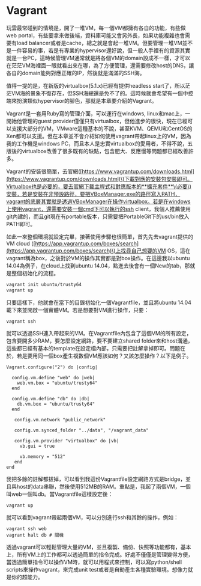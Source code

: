 # Vagrant

玩雲最常碰到的情境是，開了一堆VM，每一個VM都擁有各自的功能，有些做web portal，有些要拿來做後端，資料庫可能又會另外長，如果功能複雜也會需要有load balancer或者是cache，總之就是會起一堆VM。但要管理一堆VM並不是一件容易的事，若是有專業的hypervisor還好說，但一般人手裡有的資源其實就是一台PC，這時候管理VM通常就是將各個VM的domain設成不一樣，才可以在茫茫VM海裡面一眼就看出來在哪，為了方便管理，還需要修改host的DNS，讓各自的domain能夠對應正確的IP，然後就是滿滿的SSH海。

值得一提的是，在新版的virtualbox\(5.1.x\)已經有提供headless start了，所以茫茫VM海的景象不復存在，但SSH海總還是免不了的。這時候就會希望有一個中控端來扮演類似hypervisor的腳色，那就是本章要介紹的Vagrant。

Vagrant是一套用Ruby寫的管理介面，可以運行在windows, linux和mac上，一開始他管理的guest provider僅僅只有virtualbox，但他進步的很快，現在已經可以支援大部分的VM，VMware這種基本的不說，甚至KVM、QEMU和CentOS的Xen都可以支援。但在本章並不會介紹如何使用vagrant帶起linux上的VM，因為我的工作機是windows PC，而且本人是忠實virtualbox的愛用者，不得不說，五版後的virtualbox改善了很多既有的缺點，包含肥大、反應慢等問題都已經改善許多。

Vagrant的安裝很簡單，去官網\([https://www.vagrantup.com/downloads.html](https://www.vagrantup.com/downloads.html)\)下載對應的安裝包安裝即可。Virtualbox也是必要的，要去官網下載主程式和對應版本的**擴充套件**\(必要\)安裝，若是安裝在非預設路徑，要把VBoxManager.exe的路徑寫入PATH，vagrant的底層其實就是透過VBoxManager在操作virtualbox。若是在windows上使用vagrant，還需要安裝一個cmd下可以執行的ssh client，我個人推薦使用git內建的，而且git現在有portable版本，只需要把PortableGit下的usr/bin放入PATH即可。

如此一來整個環境就設定完畢，接著使用步驟也很簡單，首先先去vagrant提供的VM cloud \([https://app.vagrantup.com/boxes/search](https://app.vagrantup.com/boxes/search)\)上找尋自己想要的VM OS，這在vagrant稱為box，之後對於VM的操作其實都是對box操作。在這邊我以ubuntu 14.04為例子，在cloud上找到ubuntu 14.04，點進去後會有一個New的tab，那就是整個初始化的流程。

```bash
vagrant init ubuntu/trusty64
vagrant up
```

只要這樣下，他就會在當下的目錄初始化一個Vagrantfile，並且將ubuntu 14.04載下來並開啟一個實體VM。若是想要對VM進行操作，只要：

```
vagrant ssh
```

就可以透過SSH連入帶起來的VM。在Vagrantfile內包含了這個VM的所有設定，包含要開多少RAM，要怎麼設定網路，要不要建立shared folder來和host溝通，這些都已經有基本的template在設定檔內部，只需要把註解拿掉即可。問題在於，若是要用同一個box產生複數個VM應該如何？又該怎麼操作？以下是例子。

```
Vagrant.configure("2") do |config|

  config.vm.define "web" do |web|
    web.vm.box = "ubuntu/trusty64"
  end

  config.vm.define "db" do |db|
    db.vm.box = "ubuntu/trusty64"
  end
  
   config.vm.network "public_network"

   config.vm.synced_folder "../data", "/vagrant_data"

   config.vm.provider "virtualbox" do |vb|
     vb.gui = true
  
     vb.memory = "512"
   end
end
```

我把多餘的註解都拔掉，可以看到我這份Vagrantfile設定網路方式是bridge，並且與host的data串聯，然後使用512MB的RAM。重點是，我起了兩個VM，一個叫web一個叫db。當Vagrantfile這樣設定後：

```
vagrant up
```

就可以看到vagrant帶起兩個VM，可以分別進行ssh和其餘的操作，例如：

```
vagrant ssh web
vagrant halt db # 關機
```

透過vagrant可以輕鬆管理大量的VM，並且複製、備份、快照等功能都有，基本上，所有VM上的工作都可以透過簡單的指令完成。好處不僅僅是管理變得方便，當透過簡單指令可以操作VM時，就可以用程式來控制，可以寫python/shell scripts來操作vagrant，來完成unit test或者是自動產生各種實驗環境。想像力就是你的超能力。

